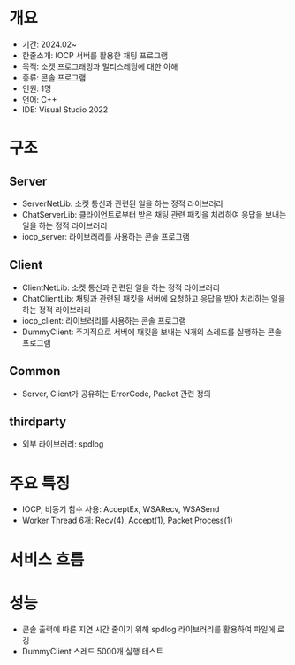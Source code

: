 # 개요
- 기간: 2024.02~
- 한줄소개: IOCP 서버를 활용한 채팅 프로그램
- 목적: 소켓 프로그래밍과 멀티스레딩에 대한 이해
- 종류: 콘솔 프로그램
- 인원: 1명
- 언어: C++
- IDE: Visual Studio 2022


# 구조
## Server
- ServerNetLib: 소켓 통신과 관련된 일을 하는 정적 라이브러리
- ChatServerLib: 클라이언트로부터 받은 채팅 관련 패킷을 처리하여 응답을 보내는 일을 하는 정적 라이브러리
- iocp_server: 라이브러리를 사용하는 콘솔 프로그램

## Client
- ClientNetLib: 소켓 통신과 관련된 일을 하는 정적 라이브러리
- ChatClientLib: 채팅과 관련된 패킷을 서버에 요청하고 응답을 받아 처리하는 일을 하는 정적 라이브러리
- iocp_client: 라이브러리를 사용하는 콘솔 프로그램
- DummyClient: 주기적으로 서버에 패킷을 보내는 N개의 스레드를 실행하는 콘솔 프로그램

## Common
- Server, Client가 공유하는 ErrorCode, Packet 관련 정의

## thirdparty
- 외부 라이브러리: spdlog


# 주요 특징
- IOCP, 비동기 함수 사용: AcceptEx, WSARecv, WSASend
- Worker Thread 6개: Recv(4), Accept(1), Packet Process(1)


# 서비스 흐름


# 성능
- 콘솔 출력에 따른 지연 시간 줄이기 위해 spdlog 라이브러리를 활용하여 파일에 로깅
- DummyClient 스레드 5000개 실행 테스트
